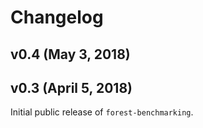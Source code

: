 Changelog
=========

v0.4 (May 3, 2018)
------------------

v0.3 (April 5, 2018)
--------------------

Initial public release of `forest-benchmarking`.